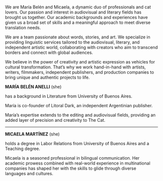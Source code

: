 
We are María Belén and Micaela, a dynamic duo of professionals and cat lovers. Our passion and interest in audiovisual and literary fields has brought us together. Our academic backgrounds and experiences have given us a broad set of skills and a meaningful approach to meet diverse translation needs. 

We are a team passionate about words, stories, and art. We specialize in providing linguistic services tailored to the audiovisual, literary, and independent artistic world, collaborating with creators who aim to transcend borders and connect with global audiences.

We believe in the power of creativity and artistic expression as vehicles for cultural transformation. That’s why we work hand-in-hand with artists, writers, filmmakers, independent publishers, and production companies to bring unique and authentic projects to life.

**MARÍA BELÉN ANELLI** (she) 

has a background in Literature from University of Buenos Aires.

María is co-founder of Litoral Dark, an independent Argentinian publisher.

María’s expertise extends to the editing and audiovisual fields, providing an added layer of precision and creativity to The Cat.

---

**MICAELA MARTÍNEZ** (she) 

holds a degree in Labor Relations from University of Buenos Aires and a Teaching degree.

Micaela is a seasoned professional in bilingual communication. Her academic prowess combined with real-world experience in multinational companies has shaped her with the skills to glide through diverse languages and cultures.
